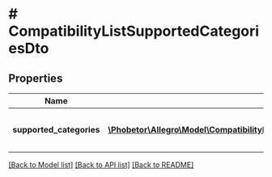 # # CompatibilityListSupportedCategoriesDto

## Properties

Name | Type | Description | Notes
------------ | ------------- | ------------- | -------------
**supported_categories** | [**\Phobetor\Allegro\Model\CompatibilityListSupportedCategoriesDtoSupportedCategoriesInner[]**](CompatibilityListSupportedCategoriesDtoSupportedCategoriesInner.md) | List with information about categories where compatibility list is supported. &lt;a href&#x3D;\&quot; https://developer.allegro.pl/compatibility_list/\&quot; target&#x3D;\&quot;_blank\&quot;&gt;Read more&lt;/a&gt;. | [optional]

[[Back to Model list]](../../README.md#models) [[Back to API list]](../../README.md#endpoints) [[Back to README]](../../README.md)
